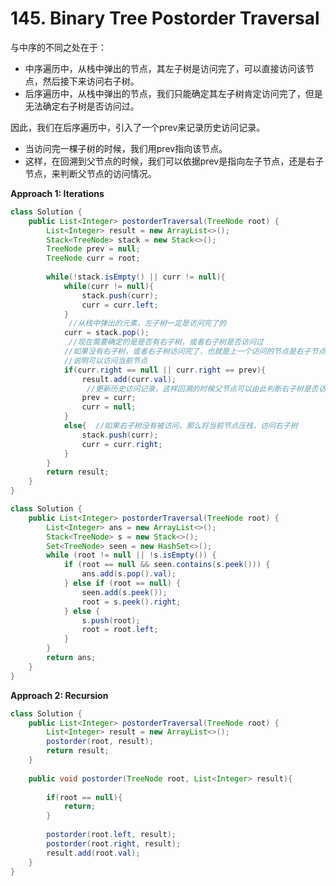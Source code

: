 # 145. Binary Tree Postorder Traversal





与中序的不同之处在于：

* 中序遍历中，从栈中弹出的节点，其左子树是访问完了，可以直接访问该节点，然后接下来访问右子树。
* 后序遍历中，从栈中弹出的节点，我们只能确定其左子树肯定访问完了，但是无法确定右子树是否访问过。

因此，我们在后序遍历中，引入了一个prev来记录历史访问记录。

* 当访问完一棵子树的时候，我们用prev指向该节点。
* 这样，在回溯到父节点的时候，我们可以依据prev是指向左子节点，还是右子节点，来判断父节点的访问情况。

**Approach 1: Iterations**

```java
class Solution {
    public List<Integer> postorderTraversal(TreeNode root) {
        List<Integer> result = new ArrayList<>();
        Stack<TreeNode> stack = new Stack<>();
        TreeNode prev = null;
        TreeNode curr = root;
        
        while(!stack.isEmpty() || curr != null){
            while(curr != null){
                stack.push(curr);
                curr = curr.left;
            }
             //从栈中弹出的元素，左子树一定是访问完了的
            curr = stack.pop();
             //现在需要确定的是是否有右子树，或者右子树是否访问过
            //如果没有右子树，或者右子树访问完了，也就是上一个访问的节点是右子节点时
            //说明可以访问当前节点
            if(curr.right == null || curr.right == prev){
                result.add(curr.val);
                 //更新历史访问记录，这样回溯的时候父节点可以由此判断右子树是否访问完成
                prev = curr;
                curr = null;
            }
            else{  //如果右子树没有被访问，那么将当前节点压栈，访问右子树
                stack.push(curr);
                curr = curr.right;
            }
        }
        return result;
    }
}
```

```java
class Solution {
    public List<Integer> postorderTraversal(TreeNode root) {
        List<Integer> ans = new ArrayList<>();
        Stack<TreeNode> s = new Stack<>();
        Set<TreeNode> seen = new HashSet<>();
        while (root != null || !s.isEmpty()) {
            if (root == null && seen.contains(s.peek())) {
                ans.add(s.pop().val);
            } else if (root == null) {
                seen.add(s.peek());
                root = s.peek().right;
            } else {
                s.push(root);
                root = root.left;
            }
        }
        return ans;
    }
}
```

**Approach 2: Recursion**

```java
class Solution {
    public List<Integer> postorderTraversal(TreeNode root) {
        List<Integer> result = new ArrayList<>();
        postorder(root, result);
        return result;
    }
    
    public void postorder(TreeNode root, List<Integer> result){
        
        if(root == null){
            return;
        }
        
        postorder(root.left, result);
        postorder(root.right, result);
        result.add(root.val);
    }
}
```
